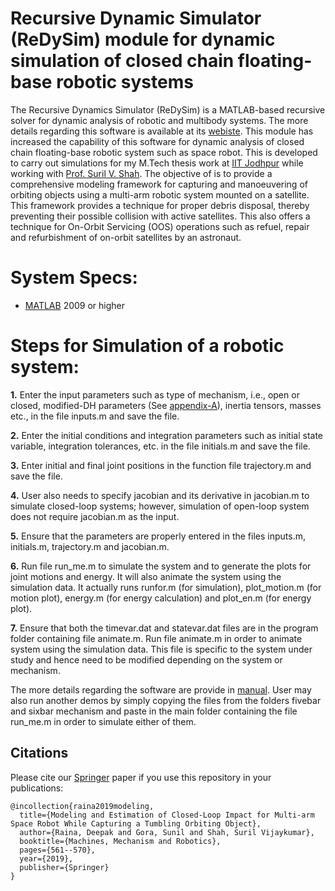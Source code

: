 # Recursive Dynamic Simulator (ReDySim) module for dynamic simulation of closed chain floating-base robotic systems
The Recursive Dynamics Simulator (ReDySim) is a MATLAB-based recursive solver for dynamic analysis of robotic and multibody systems. The more details regarding this software is available at its [webiste](http://redysim.weebly.com/). This module has increased the capability of this software for dynamic analysis of closed chain floating-base robotic system such as space robot. This is developed to carry out simulations for my M.Tech thesis work at [IIT Jodhpur](http://www.iitj.ac.in/) while working with [Prof. Suril V. Shah](http://surilshah.weebly.com/). The objective of is to provide a comprehensive modeling framework for capturing and manoeuvering of orbiting objects using a multi-arm robotic system mounted on a satellite. This framework provides a technique for proper debris disposal, thereby preventing their possible collision with active satellites. This also offers a technique for On-Orbit Servicing (OOS) operations such as refuel, repair and refurbishment of on-orbit satellites by an astronaut.

# System Specs:
- [MATLAB](https://matlab.mathworks.com/) 2009 or higher

# Steps for Simulation of a robotic system:

**1.** Enter the input parameters such as type of mechanism, i.e., open or closed, modified-DH parameters (See [appendix-A](https://github.com/deepakraina99/redysim-floating-base-robot/blob/master/Appendix%20A_DH%20parameter.pdf)), inertia tensors, masses etc., in the file inputs.m and save the file.

**2.** Enter the initial conditions and integration parameters such as initial state variable, integration tolerances, etc. in the file initials.m and save the file.

**3.** Enter initial and final joint positions in the function file trajectory.m and save the file.

**4.** User also needs to specify jacobian and its derivative in jacobian.m to simulate closed-loop systems; however, simulation of open-loop system does not require jacobian.m as the input.

**5.** Ensure that the parameters are properly entered in the files inputs.m, initials.m, trajectory.m and jacobian.m.

**6.** Run file run_me.m to simulate the system and to generate the plots for joint motions and energy. It will also animate the system using the simulation data. It actually runs runfor.m (for simulation), plot_motion.m (for motion plot), energy.m (for energy calculation) and plot_en.m (for energy plot).

**7.** Ensure that both the timevar.dat and statevar.dat files are in the program folder containing file animate.m. Run file animate.m in order to animate system using the simulation data. This file is specific to the system under study and hence need to be modified depending on the system or mechanism.

The more details regarding the software are provide in [manual](https://github.com/deepakraina99/redysim-floating-base-robot/blob/master/Manual_Floating-base_ForDyn.pdf). User may also run another demos by simply copying the files from the folders fivebar and sixbar mechanism and paste in the main folder containing the file run_me.m in order to simulate either of them. 

## Citations
Please cite our [Springer](https://link.springer.com/chapter/10.1007/978-981-10-8597-0_48) paper if you use this repository in your publications:
```
@incollection{raina2019modeling,
  title={Modeling and Estimation of Closed-Loop Impact for Multi-arm Space Robot While Capturing a Tumbling Orbiting Object},
  author={Raina, Deepak and Gora, Sunil and Shah, Suril Vijaykumar},
  booktitle={Machines, Mechanism and Robotics},
  pages={561--570},
  year={2019},
  publisher={Springer}
}
```
